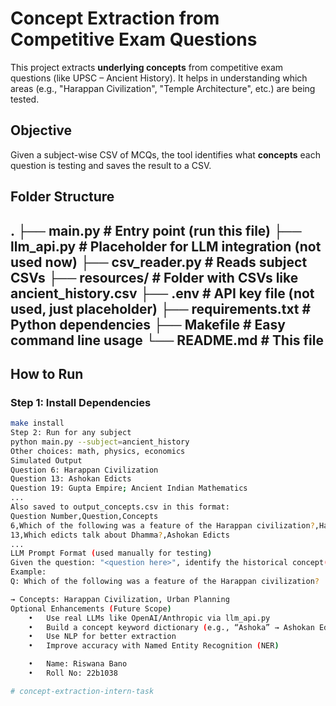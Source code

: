 # Concept Extraction from Competitive Exam Questions

This project extracts **underlying concepts** from competitive exam questions (like UPSC – Ancient History). It helps in understanding which areas (e.g., "Harappan Civilization", "Temple Architecture", etc.) are being tested.

## Objective

Given a subject-wise CSV of MCQs, the tool identifies what **concepts** each question is testing and saves the result to a CSV.


## Folder Structure
.
├── main.py                 # Entry point (run this file)
├── llm_api.py              # Placeholder for LLM integration (not used now)
├── csv_reader.py           # Reads subject CSVs
├── resources/              # Folder with CSVs like ancient_history.csv
├── .env                    # API key file (not used, just placeholder)
├── requirements.txt        # Python dependencies
├── Makefile                # Easy command line usage
└── README.md               # This file
---

## How to Run

### Step 1: Install Dependencies
```bash
make install
Step 2: Run for any subject
python main.py --subject=ancient_history
Other choices: math, physics, economics
Simulated Output
Question 6: Harappan Civilization
Question 13: Ashokan Edicts
Question 19: Gupta Empire; Ancient Indian Mathematics
...
Also saved to output_concepts.csv in this format:
Question Number,Question,Concepts
6,Which of the following was a feature of the Harappan civilization?,Harappan Civilization
13,Which edicts talk about Dhamma?,Ashokan Edicts
...
LLM Prompt Format (used manually for testing)
Given the question: "<question here>", identify the historical concept(s) this question is based on.
Example:
Q: Which of the following was a feature of the Harappan civilization?

→ Concepts: Harappan Civilization, Urban Planning
Optional Enhancements (Future Scope)
	•	Use real LLMs like OpenAI/Anthropic via llm_api.py
	•	Build a concept keyword dictionary (e.g., “Ashoka” → Ashokan Edicts)
	•	Use NLP for better extraction
	•	Improve accuracy with Named Entity Recognition (NER)

	•	Name: Riswana Bano
	•	Roll No: 22b1038

# concept-extraction-intern-task


